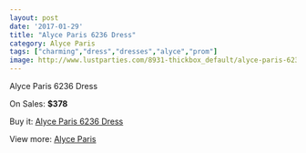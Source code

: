 ```yaml
---
layout: post
date: '2017-01-29'
title: "Alyce Paris 6236 Dress"
category: Alyce Paris
tags: ["charming","dress","dresses","alyce","prom"]
image: http://www.lustparties.com/8931-thickbox_default/alyce-paris-6236-dress.jpg
---
```

Alyce Paris 6236 Dress

On Sales: **$378**
<a href="https://www.lustparties.com/en/alyce-paris/3092-alyce-paris-6236-dress.html"><amp-img layout="responsive" width="600" height="600" src="//www.lustparties.com/8931-thickbox_default/alyce-paris-6236-dress.jpg" alt="Alyce Paris 6236 Dress 0" /></a>
<a href="https://www.lustparties.com/en/alyce-paris/3092-alyce-paris-6236-dress.html"><amp-img layout="responsive" width="600" height="600" src="//www.lustparties.com/8932-thickbox_default/alyce-paris-6236-dress.jpg" alt="Alyce Paris 6236 Dress 1" /></a>

Buy it: [Alyce Paris 6236 Dress](https://www.lustparties.com/en/alyce-paris/3092-alyce-paris-6236-dress.html "Alyce Paris 6236 Dress")

View more: [Alyce Paris](https://www.lustparties.com/en/7-alyce-paris "Alyce Paris")